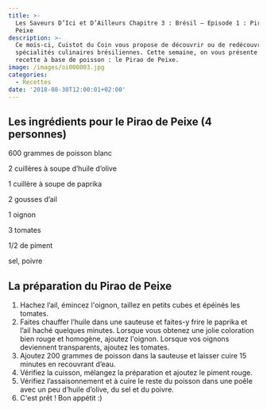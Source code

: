```yaml
---
title: >-
  Les Saveurs D’Ici et D’Ailleurs Chapitre 3 : Brésil – Episode 1 : Pirao de
  Peixe
description: >-
  Ce mois-ci, Cuistot du Coin vous propose de découvrir ou de redécouvrir des
  spécialités culinaires brésiliennes. Cette semaine, on vous présente une
  recette à base de poisson : le Pirao de Peixe.
image: /images/oi000003.jpg
categories:
  - Recettes
date: '2018-08-30T12:00:01+02:00'
---
```

## Les ingrédients pour le Pirao de Peixe (4 personnes)

600 grammes de poisson blanc 

2 cuillères à soupe d’huile d’olive

1 cuillère à soupe de paprika

2 gousses d’ail

1 oignon

3 tomates

1/2 de piment 

sel, poivre



## La préparation du Pirao de Peixe 

1. Hachez l’ail, émincez l'oignon, taillez en petits cubes et épéinés les tomates. 
2. Faites chauffer l’huile dans une sauteuse et faites-y frire le paprika et l’ail haché quelques minutes. Lorsque vous obtenez une jolie coloration bien rouge et homogène, ajoutez l'oignon. Lorsque vos oignons deviennent transparents, ajoutez les tomates.
3. Ajoutez 200 grammes de poisson dans la sauteuse et laisser cuire 15 minutes en recouvrant d’eau.
4. Vérifiez la cuisson, mélangez la préparation et ajoutez le piment rouge.
5. Vérifiez l’assaisonnement et à cuire le reste du poisson dans une poêle avec un peu d’huile d’olive, du sel et du poivre.
6. C'est prêt ! Bon appétit :)
